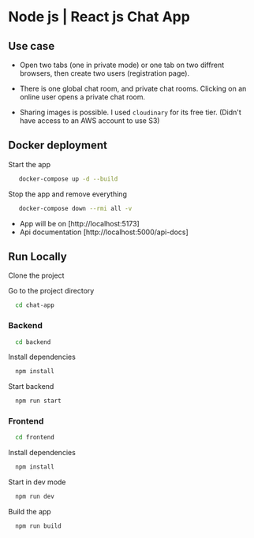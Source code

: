 # Node js | React js Chat App

## Use case

- Open two tabs (one in private mode) or one tab on two diffrent browsers, then create two users (registration page). 

- There is one global chat room, and private chat rooms. Clicking on an online user opens a private chat room. 

- Sharing images is possible. I used `cloudinary` for its free tier. (Didn't have access to an AWS account to use S3)

## Docker deployment

Start the app

```bash
   docker-compose up -d --build
```

Stop the app and remove everything

```bash
   docker-compose down --rmi all -v
```

- App will be on [http://localhost:5173]
- Api documentation [http://localhost:5000/api-docs]


## Run Locally

Clone the project

Go to the project directory

```bash
  cd chat-app
```

### Backend

```bash
  cd backend
```

Install dependencies

```bash
  npm install
```

Start backend

```bash
  npm run start
```

### Frontend

```bash
  cd frontend
```

Install dependencies

```bash
  npm install
```
Start in dev mode

```bash
  npm run dev
```
Build the app

```bash
  npm run build
```